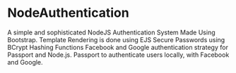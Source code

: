 # NodeAuthentication
A simple and sophisticated NodeJS Authentication System Made Using Bootstrap.
Template Rendering is done using EJS 
Secure Passwords using BCrypt Hashing Functions
Facebook and Google authentication strategy for Passport and Node.js.
Passport to authenticate users locally, with Facebook and Google.
